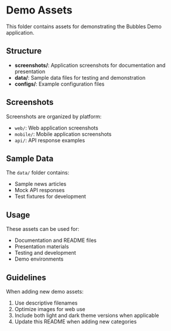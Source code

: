 # Demo Assets

This folder contains assets for demonstrating the Bubbles Demo application.

## Structure

- **screenshots/**: Application screenshots for documentation and presentation
- **data/**: Sample data files for testing and demonstration
- **configs/**: Example configuration files

## Screenshots

Screenshots are organized by platform:
- `web/`: Web application screenshots
- `mobile/`: Mobile application screenshots
- `api/`: API response examples

## Sample Data

The `data/` folder contains:
- Sample news articles
- Mock API responses
- Test fixtures for development

## Usage

These assets can be used for:
- Documentation and README files
- Presentation materials
- Testing and development
- Demo environments

## Guidelines

When adding new demo assets:
1. Use descriptive filenames
2. Optimize images for web use
3. Include both light and dark theme versions when applicable
4. Update this README when adding new categories